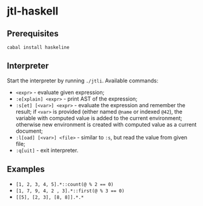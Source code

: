 jtl-haskell
===========

Prerequisites
--------------------

`cabal install haskeline`


Interpreter
--------------------

Start the interpreter by running `./jtli`. Available commands:

* `<expr>` - evaluate given expression;
* `:e[xplain] <expr>` - print AST of the expression;
* `:s[et] [<var>] <expr>` - evaluate the expression and remember the result; if `<var>` is provided (either
  named `@name` or indexed `@42`), the variable with computed value is added to the current environment; otherwise
  new environment is created with computed value as a current document;
* `:l[oad] [<var>] <file>` - similar to `:s`, but read the value from given file;
* `:q[uit]` - exit interpreter.

Examples
--------------------

* `[1, 2, 3, 4, 5].*::count(@ % 2 == 0)`
* `[1, 7, 9, 4, 2 , 3].*::first(@ % 3 == 0)`
* `[[5], [2, 3], [8, 8]].*.*`
